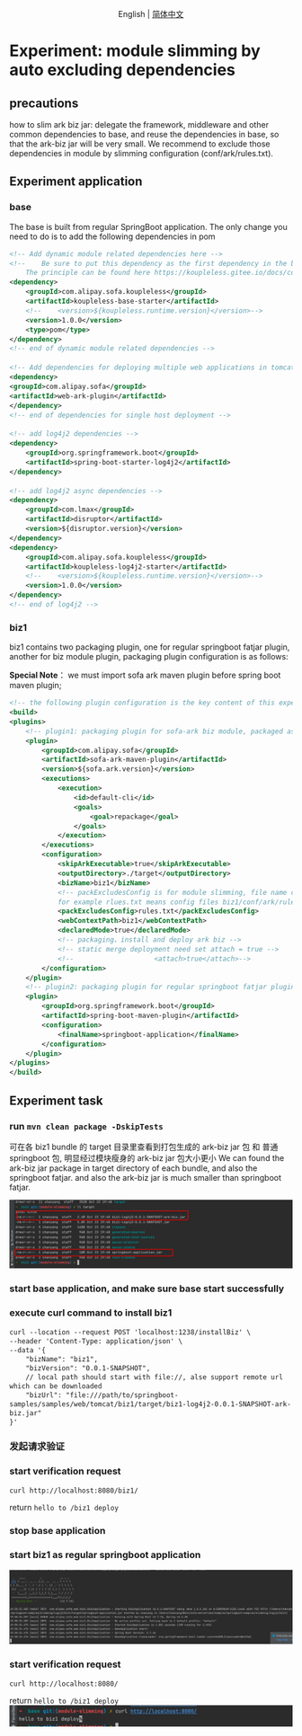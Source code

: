 <div align="center">

English | [简体中文](./README-zh_CN.md)

</div>

# Experiment: module slimming by auto excluding dependencies
## precautions
how to slim ark biz jar: delegate the framework, middleware and other common dependencies to base, and reuse the dependencies in base, so that the ark-biz jar will be very small. We recommend to exclude those dependencies in module by slimming configuration (conf/ark/rules.txt).
## Experiment application
### base
The base is built from regular SpringBoot application. The only change you need to do is to add the following dependencies in pom

```xml
<!-- Add dynamic module related dependencies here -->
<!--    Be sure to put this dependency as the first dependency in the build pom, and set type= pom,
    The principle can be found here https://koupleless.gitee.io/docs/contribution-guidelines/runtime/multi-app-padater/ -->
<dependency>
    <groupId>com.alipay.sofa.koupleless</groupId>
    <artifactId>koupleless-base-starter</artifactId>
    <!--    <version>${koupleless.runtime.version}</version>-->
    <version>1.0.0</version>
    <type>pom</type>
</dependency>
<!-- end of dynamic module related dependencies -->

<!-- Add dependencies for deploying multiple web applications in tomcat single host mode here -->
<dependency>
<groupId>com.alipay.sofa</groupId>
<artifactId>web-ark-plugin</artifactId>
</dependency>
<!-- end of dependencies for single host deployment -->

<!-- add log4j2 dependencies -->
<dependency>
    <groupId>org.springframework.boot</groupId>
    <artifactId>spring-boot-starter-log4j2</artifactId>
</dependency>

<!-- add log4j2 async dependencies -->
<dependency>
    <groupId>com.lmax</groupId>
    <artifactId>disruptor</artifactId>
    <version>${disruptor.version}</version>
</dependency>
<dependency>
    <groupId>com.alipay.sofa.koupleless</groupId>
    <artifactId>koupleless-log4j2-starter</artifactId>
    <!--    <version>${koupleless.runtime.version}</version>-->
    <version>1.0.0</version>
</dependency>
<!-- end of log4j2 -->
```

### biz1
biz1 contains two packaging plugin, one for regular springboot fatjar plugin, another for biz module plugin, packaging plugin configuration is as follows:

**Special Note**： we must import sofa ark maven plugin before spring boot maven plugin;
```xml
<!-- the following plugin configuration is the key content of this experiment -->
<build>
<plugins>
    <!-- plugin1: packaging plugin for sofa-ark biz module, packaged as ark biz jar -->
    <plugin>
        <groupId>com.alipay.sofa</groupId>
        <artifactId>sofa-ark-maven-plugin</artifactId>
        <version>${sofa.ark.version}</version>
        <executions>
            <execution>
                <id>default-cli</id>
                <goals>
                    <goal>repackage</goal>
                </goals>
            </execution>
        </executions>
        <configuration>
            <skipArkExecutable>true</skipArkExecutable>
            <outputDirectory>./target</outputDirectory>
            <bizName>biz1</bizName>
            <!-- packExcludesConfig is for module slimming, file name can be customized,
            for example rlues.txt means config files biz1/conf/ark/rules.txt -->
            <packExcludesConfig>rules.txt</packExcludesConfig>
            <webContextPath>biz1</webContextPath>
            <declaredMode>true</declaredMode>
            <!-- packaging、install and deploy ark biz -->
            <!-- static merge deployment need set attach = true -->
            <!--					<attach>true</attach>-->
        </configuration>
    </plugin>
    <!-- plugin2: packaging plugin for regular springboot fatjar plugin, packaged as regular springboot fatjar -->
    <plugin>
        <groupId>org.springframework.boot</groupId>
        <artifactId>spring-boot-maven-plugin</artifactId>
        <configuration>
            <finalName>springboot-application</finalName>
        </configuration>
    </plugin>
</plugins>
</build>
```

## Experiment task
### run `mvn clean package -DskipTests`
可在各 biz1 bundle 的 target 目录里查看到打包生成的 ark-biz jar 包 和 普通 springboot 包, 明显经过模块瘦身的 ark-biz jar 包大小更小
We can found the ark-biz jar package in target directory of each bundle, and also the springboot fatjar. and also the ark-biz jar is much smaller than springboot fatjar.

![img.png](imgs/biz1-target.png)

### start base application, and make sure base start successfully
### execute curl command to install biz1
```shell
curl --location --request POST 'localhost:1238/installBiz' \
--header 'Content-Type: application/json' \
--data '{
    "bizName": "biz1",
    "bizVersion": "0.0.1-SNAPSHOT",
    // local path should start with file://, alse support remote url which can be downloaded
    "bizUrl": "file:///path/to/springboot-samples/samples/web/tomcat/biz1/target/biz1-log4j2-0.0.1-SNAPSHOT-ark-biz.jar"
}'
```

### 发起请求验证
### start verification request
```shell
curl http://localhost:8080/biz1/
```
return `hello to /biz1 deploy`

### stop base application
### start biz1 as regular springboot application
![img.png](imgs/biz1-springboot.png)

### start verification request
```shell
curl http://localhost:8080/
```
return `hello to /biz1 deploy`
![img.png](imgs/biz1-springboot-res.png)
